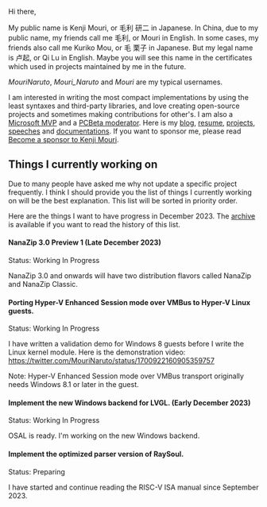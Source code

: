 ﻿Hi there,

My public name is Kenji Mouri, or 毛利 研二 in Japanese. In China, due to my
public name, my friends call me 毛利, or Mouri in English. In some cases, my
friends also call me Kuriko Mou, or 毛 栗子 in Japanese. But my legal name is
卢起, or Qi Lu in English. Maybe you will see this name in the certificates
which used in projects maintained by me in the future.

*MouriNaruto*, *Mouri_Naruto* and *Mouri* are my typical usernames.

I am interested in writing the most compact implementations by using the least
syntaxes and third-party libraries, and love creating open-source projects and
sometimes making contributions for other's. I am also a [Microsoft MVP] and a
[PCBeta moderator]. Here is my [blog], [resume], [projects], [speeches] and 
[documentations]. If you want to sponsor me, please read
[Become a sponsor to Kenji Mouri](Sponsor).

[Microsoft MVP]: https://mvp.microsoft.com/en-us/PublicProfile/5004706?fullName=Kenji%20Mouri
[PCBeta moderator]: https://i.pcbeta.com/home.php?mod=space&uid=3887572&do=profile
[blog]: https://mouri.moe/
[resume]: https://mouri.moe/assets/resume/resume_english.pdf
[projects]: Projects.md
[speeches]: https://github.com/MouriNaruto/Presentations
[documentations]: https://github.com/MouriNaruto/MouriDocs

## Things I currently working on

Due to many people have asked me why not update a specific project frequently.
I think I should provide you the list of things I currently working on will be
the best explanation. This list will be sorted in priority order.

Here are the things I want to have progress in December 2023. The [archive] is
available if you want to read the history of this list.

[archive]: https://github.com/MouriNaruto/MouriDocs/blob/main/docs/10/ReadMe.md

#### NanaZip 3.0 Preview 1 (Late December 2023)

Status: Working In Progress

NanaZip 3.0 and onwards will have two distribution flavors called NanaZip and
NanaZip Classic.

#### Porting Hyper-V Enhanced Session mode over VMBus to Hyper-V Linux guests.

Status: Working In Progress

I have written a validation demo for Windows 8 guests before I write the Linux
kernel module. Here is the demonstration video:
https://twitter.com/MouriNaruto/status/1700922160905359757

Note: Hyper-V Enhanced Session mode over VMBus transport originally needs
Windows 8.1 or later in the guest.

#### Implement the new Windows backend for LVGL. (Early December 2023)

Status: Working In Progress

OSAL is ready. I'm working on the new Windows backend.

#### Implement the optimized parser version of RaySoul.

Status: Preparing

I have started and continue reading the RISC-V ISA manual since September 2023.
